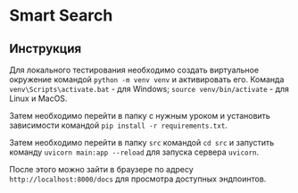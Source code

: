 # Smart Search
 
## Инструкция
Для локального тестирования необходимо создать виртуальное окружение командой `python -m venv venv` и активировать его. Команда `venv\Scripts\activate.bat` - для Windows; `source venv/bin/activate` - для Linux и MacOS.

Затем необходимо перейти в папку с нужным уроком и установить зависимости командой `pip install -r requirements.txt`.

Затем необходимо перейти в папку `src` командой `cd src` и запустить команду `uvicorn main:app --reload` для запуска сервера `uvicorn`.

После этого можно зайти в браузере по адресу `http://localhost:8000/docs` для просмотра доступных эндпоинтов.
